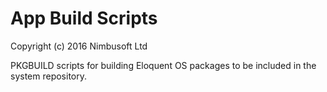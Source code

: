 # App Build Scripts

Copyright (c) 2016 Nimbusoft Ltd

PKGBUILD scripts for building Eloquent OS packages to be included in the system repository.
